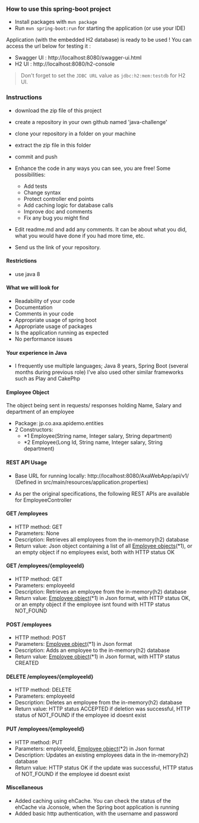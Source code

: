 ### How to use this spring-boot project

- Install packages with `mvn package`
- Run `mvn spring-boot:run` for starting the application (or use your IDE)

Application (with the embedded H2 database) is ready to be used ! You can access the url below for testing it :

- Swagger UI : http://localhost:8080/swagger-ui.html
- H2 UI : http://localhost:8080/h2-console

> Don't forget to set the `JDBC URL` value as `jdbc:h2:mem:testdb` for H2 UI.



### Instructions

- download the zip file of this project
- create a repository in your own github named 'java-challenge'
- clone your repository in a folder on your machine
- extract the zip file in this folder
- commit and push

- Enhance the code in any ways you can see, you are free! Some possibilities:
  - Add tests
  - Change syntax
  - Protect controller end points
  - Add caching logic for database calls
  - Improve doc and comments
  - Fix any bug you might find
- Edit readme.md and add any comments. It can be about what you did, what you would have done if you had more time, etc.
- Send us the link of your repository.

#### Restrictions
- use java 8


#### What we will look for
- Readability of your code
- Documentation
- Comments in your code 
- Appropriate usage of spring boot
- Appropriate usage of packages
- Is the application running as expected
- No performance issues

#### Your experience in Java

- I frequently use multiple languages; Java 8 years, Spring Boot (several months during previous role)
I've also used other similar frameworks such as Play and CakePhp


#### Employee Object

The object being sent in requests/ responses holding Name, Salary and department of an employee
- Package: jp.co.axa.apidemo.entities
- 2 Constructors:
  - *1 Employee(String name, Integer salary, String department)
  - *2 Employee(Long Id, String name, Integer salary, String department)


#### REST API Usage

- Base URL for running locally: http://localhost:8080/AxaWebApp/api/v1/
  (Defined in src/main/resources/application.properties)

- As per the original specifications, the following REST APIs are available for EmployeeController

#### GET /employees
- HTTP method: GET
- Parameters: None
- Description: Retrieves all employees from the in-memory(h2) database  
- Return value: Json object containing a list of all [Employee objects](#employee-object)(*1), 
or an empty object if no employees exist, both with HTTP status OK

#### GET /employees/{employeeId}
- HTTP method: GET
- Parameters: employeeId
- Description: Retrieves an employee from the in-memory(h2) database
- Return value: [Employee object](#employee-object)(*1) in Json format, with HTTP status OK, 
or an empty object if the employee isnt found with HTTP status NOT_FOUND

#### POST /employees
- HTTP method: POST
- Parameters: [Employee object](#employee-object)(*1) in Json format
- Description: Adds an employee to the in-memory(h2) database
- Return value: [Employee object](#employee-object)(*1) in Json format, with HTTP status CREATED

#### DELETE /employees/{employeeId}
- HTTP method: DELETE
- Parameters: employeeId
- Description: Deletes an employee from the in-memory(h2) database
- Return value: HTTP status ACCEPTED if deletion was successful, HTTP status of NOT_FOUND if the employee id doesnt exist 

#### PUT /employees/{employeeId}
- HTTP method: PUT
- Parameters: employeeId, [Employee object](#employee-object)(*2) in Json format
- Description: Updates an existing employees data in the in-memory(h2) database
- Return value: HTTP status OK if the update was successful, HTTP status of NOT_FOUND if the employee id doesnt exist 

#### Miscellaneous
- Added caching using ehCache. You can check the status of the ehCache via Jconsole, when the Spring boot application is running
- Added basic http authentication, with the username and password